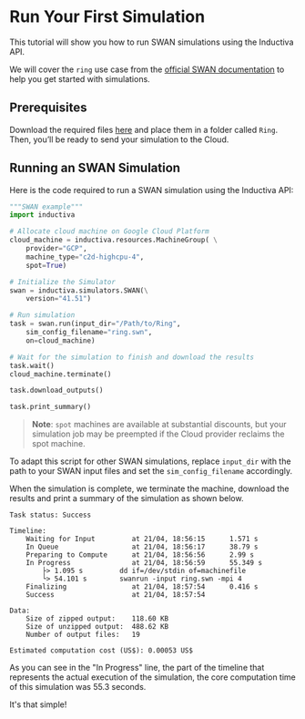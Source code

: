 # Run Your First Simulation
This tutorial will show you how to run SWAN simulations using the Inductiva API. 

We will cover the `ring` use case from the [official SWAN documentation](https://swanmodel.sourceforge.io/download/download.htm) to help you get started with simulations.

## Prerequisites
Download the required files [here](https://swanmodel.sourceforge.io/download/zip/ring.tar.gz) and place them in a folder called `Ring`. Then, you’ll be ready to send your simulation to the Cloud.

## Running an SWAN Simulation
Here is the code required to run a SWAN simulation using the Inductiva API:

```python
"""SWAN example"""
import inductiva

# Allocate cloud machine on Google Cloud Platform
cloud_machine = inductiva.resources.MachineGroup( \
    provider="GCP",
    machine_type="c2d-highcpu-4",
	spot=True)

# Initialize the Simulator
swan = inductiva.simulators.SWAN(\
    version="41.51")

# Run simulation
task = swan.run(input_dir="/Path/to/Ring",
    sim_config_filename="ring.swn",
    on=cloud_machine)

# Wait for the simulation to finish and download the results
task.wait()
cloud_machine.terminate()

task.download_outputs()

task.print_summary()
```

> **Note**: `spot` machines are available at substantial discounts, but your simulation job may be preempted if
> the Cloud provider reclaims the spot machine.

To adapt this script for other SWAN simulations, replace `input_dir` with the
path to your SWAN input files and set the `sim_config_filename` accordingly.

When the simulation is complete, we terminate the machine, download the results and print a summary of the simulation as shown below.

```
Task status: Success

Timeline:
	Waiting for Input         at 21/04, 18:56:15      1.571 s
	In Queue                  at 21/04, 18:56:17      38.79 s
	Preparing to Compute      at 21/04, 18:56:56      2.99 s
	In Progress               at 21/04, 18:56:59      55.349 s
		├> 1.095 s         dd if=/dev/stdin of=machinefile
		└> 54.101 s        swanrun -input ring.swn -mpi 4
	Finalizing                at 21/04, 18:57:54      0.416 s
	Success                   at 21/04, 18:57:54      

Data:
	Size of zipped output:    118.60 KB
	Size of unzipped output:  488.62 KB
	Number of output files:   19

Estimated computation cost (US$): 0.00053 US$
```

As you can see in the "In Progress" line, the part of the timeline that represents the actual execution of the simulation, 
the core computation time of this simulation was 55.3 seconds.

It's that simple!
